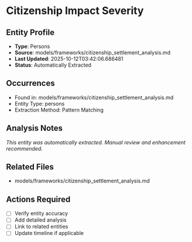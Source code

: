 # Citizenship Impact Severity

## Entity Profile
- **Type**: Persons
- **Source**: models/frameworks/citizenship_settlement_analysis.md
- **Last Updated**: 2025-10-12T03:42:06.686481
- **Status**: Automatically Extracted

## Occurrences
- Found in: models/frameworks/citizenship_settlement_analysis.md
- Entity Type: persons
- Extraction Method: Pattern Matching

## Analysis Notes
*This entity was automatically extracted. Manual review and enhancement recommended.*

## Related Files
- models/frameworks/citizenship_settlement_analysis.md

## Actions Required
- [ ] Verify entity accuracy
- [ ] Add detailed analysis
- [ ] Link to related entities
- [ ] Update timeline if applicable
